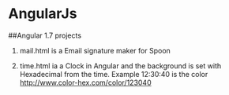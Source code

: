 # AngularJs
##Angular 1.7 projects


1. mail.html is a Email signature maker for Spoon 

2. time.html ia a Clock in Angular and the background is set with Hexadecimal from the time. Example 12:30:40 is the color http://www.color-hex.com/color/123040
